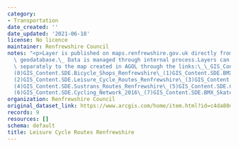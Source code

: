 ```yaml
---
category:
- Transportation
date_created: ''
date_updated: '2021-06-18'
license: No licence
maintainer: Renfrewshire Council
notes: "<p>Layer is published on maps.renfrewshire.gov.uk directly from corporate\
  \ geodatabase.\_ Data is managed through internal process.Layers can be also added\
  \ separately to the map created in AGOL through the links:\_\_GIS_Content.SDE.Cycle_Racks\_\
  (0)GIS_Content.SDE.Bicycle_Shops_Renfrewshire\_(1)GIS_Content.SDE.BMX_Skate_Parks_point\_\
  (2)GIS_Content.SDE.Leisure_Cycle_Routes_Renfrewshire\_(3)GIS_Content.SDE.Airport_Cycle_Access\_\
  (4)GIS_Content.SDE.Sustrans_Routes_Renfrewshire\_(5)GIS_Content.SDE.Cycle_Routes\_\
  (6)GIS_Content.SDE.Cycling_Network_2016\_(7)GIS_Content.SDE.BMX_SkateParks\_(8)</p>"
organization: Renfrewshire Council
original_dataset_link: https://www.arcgis.com/home/item.html?id=c4da80dc344046a29b32ed23b8b769ef
records: 9
resources: []
schema: default
title: Leisure Cycle Routes Renfrewshire
---
```

